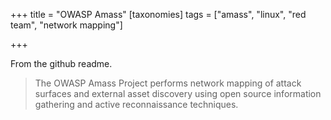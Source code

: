 +++
title = "OWASP Amass"
[taxonomies]
tags = ["amass", "linux", "red team", "network mapping"]

+++

From the github readme.  

> The OWASP Amass Project performs network mapping of attack surfaces and external asset discovery using open source information gathering and active reconnaissance techniques. 


